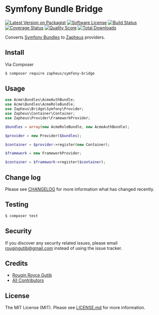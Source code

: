 # Symfony Bundle Bridge

[![Latest Version on Packagist][ico-version]][link-packagist]
[![Software License][ico-license]](LICENSE.md)
[![Build Status][ico-travis]][link-travis]
[![Coverage Status][ico-scrutinizer]][link-scrutinizer]
[![Quality Score][ico-code-quality]][link-code-quality]
[![Total Downloads][ico-downloads]][link-downloads]

Converts [Symfony Bundles](https://symfony.com/doc/current/bundles.html) to [Zapheus](https://github.com/zapheus/zapheus) providers.

## Install

Via Composer

``` bash
$ composer require zapheus/symfony-bridge
```

## Usage

``` php
use Acme\Bundles\AcmeAuthBundle;
use Acme\Bundles\AcmeRoleBundle;
use Zapheus\Bridge\Symfony\Provider;
use Zapheus\Container\Container;
use Zapheus\Provider\FrameworkProvider;

$bundles = array(new AcmeRoleBundle, new AcmeAuthBundle);

$provider = new Provider($bundles);

$container = $provider->register(new Container);

$framework = new FrameworkProvider;

$container = $framework->register($container);
```

## Change log

Please see [CHANGELOG](CHANGELOG.md) for more information what has changed recently.

## Testing

``` bash
$ composer test
```

## Security

If you discover any security related issues, please email rougingutib@gmail.com instead of using the issue tracker.

## Credits

- [Rougin Royce Gutib][link-author]
- [All Contributors][link-contributors]

## License

The MIT License (MIT). Please see [LICENSE.md](LICENSE.md) for more information.

[ico-version]: https://img.shields.io/packagist/v/zapheus/symfony-bridge.svg?style=flat-square
[ico-license]: https://img.shields.io/badge/license-MIT-brightgreen.svg?style=flat-square
[ico-travis]: https://img.shields.io/travis/zapheus/symfony-bridge/master.svg?style=flat-square
[ico-scrutinizer]: https://img.shields.io/scrutinizer/coverage/g/zapheus/symfony-bridge.svg?style=flat-square
[ico-code-quality]: https://img.shields.io/scrutinizer/g/zapheus/symfony-bridge.svg?style=flat-square
[ico-downloads]: https://img.shields.io/packagist/dt/zapheus/symfony-bridge.svg?style=flat-square

[link-packagist]: https://packagist.org/packages/zapheus/symfony-bridge
[link-travis]: https://travis-ci.org/zapheus/symfony-bridge
[link-scrutinizer]: https://scrutinizer-ci.com/g/zapheus/symfony-bridge/code-structure
[link-code-quality]: https://scrutinizer-ci.com/g/zapheus/symfony-bridge
[link-downloads]: https://packagist.org/packages/zapheus/symfony-bridge
[link-author]: https://github.com/rougin
[link-contributors]: ../../contributors